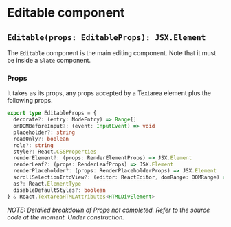 # Editable component

## `Editable(props: EditableProps): JSX.Element`

The `Editable` component is the main editing component. Note that it must be inside a `Slate` component.

### Props

It takes as its props, any props accepted by a Textarea element plus the following props.

```typescript
export type EditableProps = {
  decorate?: (entry: NodeEntry) => Range[]
  onDOMBeforeInput?: (event: InputEvent) => void
  placeholder?: string
  readOnly?: boolean
  role?: string
  style?: React.CSSProperties
  renderElement?: (props: RenderElementProps) => JSX.Element
  renderLeaf?: (props: RenderLeafProps) => JSX.Element
  renderPlaceholder?: (props: RenderPlaceholderProps) => JSX.Element
  scrollSelectionIntoView?: (editor: ReactEditor, domRange: DOMRange) => void
  as?: React.ElementType
  disableDefaultStyles?: boolean
} & React.TextareaHTMLAttributes<HTMLDivElement>
```

_NOTE: Detailed breakdown of Props not completed. Refer to the source code at the moment. Under construction._
